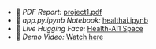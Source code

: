 - 📄 *PDF Report:* [project1.pdf](project1.pdf)
- 📓 *app.py.ipynb Notebook:* [healthai.ipynb](healthai.ipynb)
- 🤖 *Live Hugging Face:* [Health-AI1 Space](https://huggingface.co/spaces/boomika/health-ai1)
- 🎥 *Demo Video:* [Watch here](https://drive.google.com/file/d/1D4XjsHYEiyDb51bT47hKyFnCs9Fxs3T7/view?usp=drivesdk)
